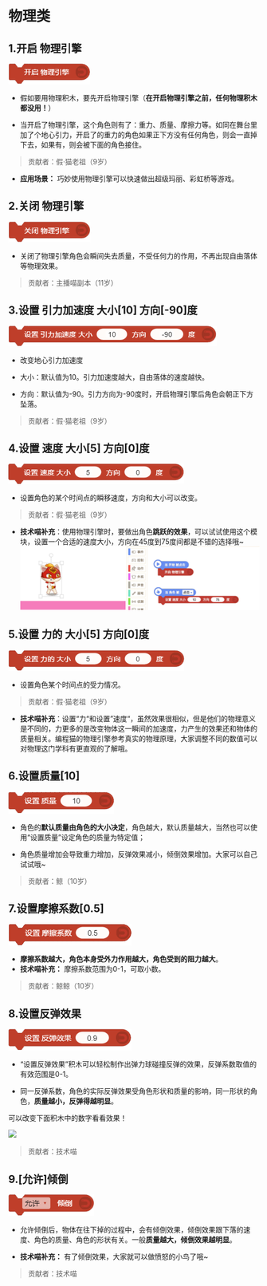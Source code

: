 # 物理类
## 1.开启 物理引擎

![](./assets/开启物理引擎.png)

* 假如要用物理积木，要先开启物理引擎（**在开启物理引擎之前，任何物理积木都没用！**）

* 当开启了物理引擎，这个角色则有了：重力、质量、摩擦力等。如同在舞台里加了个地心引力，开启了的重力的角色如果正下方没有任何角色，则会一直掉下去，如果有，则会被下面的角色接住。

> 贡献者：假·猫老祖（9岁）

* **应用场景：** 巧妙使用物理引擎可以快速做出超级玛丽、彩虹桥等游戏。

## 2.关闭 物理引擎

![](./assets/关闭物理引擎.png)

* 关闭了物理引擎角色会瞬间失去质量，不受任何力的作用，不再出现自由落体等物理效果。

> 贡献者：主播喵副本（11岁）

## 3.设置 引力加速度 大小\[10\] 方向\[-90\]度

![](./assets/设置引力加速度大小方向.png)

* 改变地心引力加速度

* 大小：默认值为10。引力加速度越大，自由落体的速度越快。

* 方向：默认值为-90。引力方向为-90度时，开启物理引擎后角色会朝正下方坠落。

> 贡献者：假·猫老祖（9岁）

## 4.设置 速度 大小\[5\] 方向\[0\]度

![](./assets/设置速度大小方向.png)

* 设置角色的某个时间点的瞬移速度，方向和大小可以改变。

> 贡献者：假·猫老祖（9岁）

* **技术喵补充**：使用物理引擎时，要做出角色**跳跃的效果**，可以试试使用这个模块，设置一个合适的速度大小，方向在45度到75度间都是不错的选择哦~
  ![物理引擎跳跃](./assets/物理引擎跳跃.gif)

## 5.设置 力的 大小\[5\] 方向\[0\]度

![](./assets/设置力的大小方向.png)

* 设置角色某个时间点的受力情况。

> 贡献者：假·猫老祖（9岁）

* **技术喵补充**：设置“力“和设置”速度“，虽然效果很相似，但是他们的物理意义是不同的，力更多的是改变物体这一瞬间的加速度，力产生的效果还和物体的质量相关。编程猫的物理引擎参考真实的物理原理，大家调整不同的数值可以对物理这门学科有更直观的了解哦。

## 6.设置质量\[10\]

![](./assets/设置质量为10.png)

* 角色的**默认质量由角色的大小决定**，角色越大，默认质量越大，当然也可以使用“设置质量”设定角色的质量为特定值；

* 角色质量增加会导致重力增加，反弹效果减小，倾倒效果增加。大家可以自己试试哦~

> 贡献者：鲸（10岁）

## 7.设置摩擦系数\[0.5\]

![](./assets/设置摩擦系数0.5.png)

* **摩擦系数越大，角色本身受外力作用越大，角色受到的阻力越大**。
* **技术喵补充：** 摩擦系数范围为0-1，可取小数。

> 贡献者：鲸鲸（10岁）

## 8.设置反弹效果

![](./assets/设置反弹效果0.9.png)

* “设置反弹效果”积木可以轻松制作出弹力球碰撞反弹的效果，反弹系数取值的有效范围是0-1。

* 同一反弹系数，角色的实际反弹效果受角色形状和质量的影响，同一形状的角色，**质量越小，反弹得越明显**。

可以改变下面积木中的数字看看效果！

![](https://dn-shimo-image.qbox.me/qsMDt17wrOkqYU82/image.jpeg!thumbnail)

> 贡献者：技术喵

## 9.\[允许\]倾倒

![](./assets/允许倾倒.png)

* 允许倾倒后，物体在往下掉的过程中，会有倾倒效果，倾倒效果跟下落的速度、角色的质量、角色的形状有关。一般**质量越大，倾倒效果越明显**。

* **技术喵补充：** 有了倾倒效果，大家就可以做愤怒的小鸟了哦~

> 贡献者：技术喵



